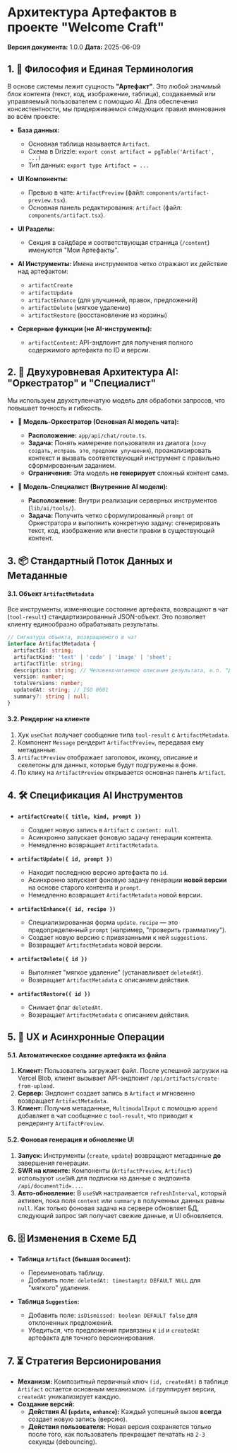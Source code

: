 # Архитектура Артефактов в проекте "Welcome Craft"

**Версия документа:** 1.0.0
**Дата:** 2025-06-09

## 1. 🎯 Философия и Единая Терминология

В основе системы лежит сущность **"Артефакт"**. Это любой значимый блок контента (текст, код, изображение, таблица),
создаваемый или управляемый пользователем с помощью AI. Для обеспечения консистентности, мы придерживаемся следующих
правил именования во всём проекте:

* **База данных:**
    * Основная таблица называется `Artifact`.
    * Схема в Drizzle: `export const artifact = pgTable('Artifact', ...)`
    * Тип данных: `export type Artifact = ...`

* **UI Компоненты:**
    * Превью в чате: `ArtifactPreview` (файл: `components/artifact-preview.tsx`).
    * Основная панель редактирования: `Artifact` (файл: `components/artifact.tsx`).

* **UI Разделы:**
    * Секция в сайдбаре и соответствующая страница (`/content`) именуются "Мои Артефакты".

* **AI Инструменты:** Имена инструментов четко отражают их действие над артефактом:
    * `artifactCreate`
    * `artifactUpdate`
    * `artifactEnhance` (для улучшений, правок, предложений)
    * `artifactDelete` (мягкое удаление)
    * `artifactRestore` (восстановление из корзины)

* **Серверные функции (не AI-инструменты):**
    * `artifactContent`: API-эндпоинт для получения полного содержимого артефакта по ID и версии.

## 2. 🧠 Двухуровневая Архитектура AI: "Оркестратор" и "Специалист"

Мы используем двухступенчатую модель для обработки запросов, что повышает точность и гибкость.

* **🤖 Модель-Оркестратор (Основная AI модель чата):**
    * **Расположение:** `app/api/chat/route.ts`.
    * **Задача:** Понять намерение пользователя из диалога (`хочу создать`, `исправь это`, `предложи улучшения`),
      проанализировать контекст и вызвать соответствующий инструмент с правильно сформированным заданием.
    * **Ограничения:** Эта модель **не генерирует** сложный контент сама.

* **🦾 Модель-Специалист (Внутренние AI модели):**
    * **Расположение:** Внутри реализации серверных инструментов (`lib/ai/tools/`).
    * **Задача:** Получить четко сформулированный `prompt` от Оркестратора и выполнить конкретную задачу: сгенерировать
      текст, код, изображение или внести правки в существующий контент.

## 3. 📦 Стандартный Поток Данных и Метаданные

#### 3.1. Объект `ArtifactMetadata`

Все инструменты, изменяющие состояние артефакта, возвращают в чат (`tool-result`) стандартизированный JSON-объект. Это
позволяет клиенту единообразно обрабатывать результаты.

```typescript
// Сигнатура объекта, возвращаемого в чат
interface ArtifactMetadata {
  artifactId: string;
  artifactKind: 'text' | 'code' | 'image' | 'sheet';
  artifactTitle: string;
  description: string; // Человекочитаемое описание результата, н.п. "Документ 'Эссе' успешно обновлен."
  version: number;
  totalVersions: number;
  updatedAt: string; // ISO 8601
  summary?: string | null;
}
```

#### 3.2. Рендеринг на клиенте

1. Хук `useChat` получает сообщение типа `tool-result` с `ArtifactMetadata`.
2. Компонент `Message` рендерит `ArtifactPreview`, передавая ему метаданные.
3. `ArtifactPreview` отображает заголовок, иконку, описание и скелетоны для данных, которые будут подгружены в фоне.
4. По клику на `ArtifactPreview` открывается основная панель `Artifact`.

## 4. 🛠️ Спецификация AI Инструментов

* **`artifactCreate({ title, kind, prompt })`**
    * Создает новую запись в `Artifact` с `content: null`.
    * Асинхронно запускает фоновую задачу генерации контента.
    * Немедленно возвращает `ArtifactMetadata`.

* **`artifactUpdate({ id, prompt })`**
    * Находит последнюю версию артефакта по `id`.
    * Асинхронно запускает фоновую задачу генерации **новой версии** на основе старого контента и `prompt`.
    * Немедленно возвращает `ArtifactMetadata` новой версии.

* **`artifactEnhance({ id, recipe })`**
    * Специализированная форма `update`. `recipe` — это предопределенный `prompt` (например, "проверить грамматику").
    * Создает новую версию с привязанными к ней `suggestions`.
    * Возвращает `ArtifactMetadata` новой версии.

* **`artifactDelete({ id })`**
    * Выполняет "мягкое удаление" (устанавливает `deletedAt`).
    * Возвращает `ArtifactMetadata` с описанием действия.

* **`artifactRestore({ id })`**
    * Снимает флаг `deletedAt`.
    * Возвращает `ArtifactMetadata` с описанием действия.

## 5. 🚀 UX и Асинхронные Операции

#### 5.1. Автоматическое создание артефакта из файла

1. **Клиент:** Пользователь загружает файл. После успешной загрузки на Vercel Blob, клиент вызывает API-эндпоинт
   `/api/artifacts/create-from-upload`.
2. **Сервер:** Эндпоинт создает запись в `Artifact` и мгновенно возвращает `ArtifactMetadata`.
3. **Клиент:** Получив метаданные, `MultimodalInput` с помощью `append` добавляет в чат сообщение с `tool-result`, что
   приводит к рендерингу `ArtifactPreview`.

#### 5.2. Фоновая генерация и обновление UI

1. **Запуск:** Инструменты (`create`, `update`) возвращают метаданные **до** завершения генерации.
2. **SWR на клиенте:** Компоненты (`ArtifactPreview`, `Artifact`) используют `useSWR` для подписки на данные с эндпоинта
   `/api/document?id=...`.
3. **Авто-обновление:** В `useSWR` настраивается `refreshInterval`, который активен, пока поля `content` или `summary` в
   полученных данных равны `null`. Как только фоновая задача на сервере обновляет БД, следующий запрос `SWR` получает
   свежие данные, и UI обновляется.

## 6. 🗄️ Изменения в Схеме БД

* **Таблица `Artifact` (бывшая `Document`):**
    * Переименовать таблицу.
    * Добавить поле: `deletedAt: timestamptz DEFAULT NULL` для "мягкого" удаления.

* **Таблица `Suggestion`:**
    * Добавить поле: `isDismissed: boolean DEFAULT false` для отклоненных предложений.
    * Убедиться, что предложения привязаны к `id` и `createdAt` артефакта для точного версионирования.

## 7. ⏳ Стратегия Версионирования

* **Механизм:** Композитный первичный ключ `(id, createdAt)` в таблице `Artifact` остается основным механизмом. `id`
  группирует версии, `createdAt` уникализирует каждую.
* **Создание версий:**
    * **Действия AI (`update`, `enhance`):** Каждый успешный вызов **всегда** создает новую запись (версию).
    * **Действия пользователя:** Новая версия сохраняется только после того, как пользователь прекращает печатать на
      `2-3` секунды (debouncing).